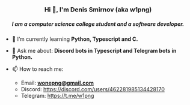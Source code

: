 <h3 align="center">Hi 👋, I'm Denis Smirnov (aka w1png)</h1>  
<h5 align="center">I am a computer science college student and a software developer.</h3>

- 🌱 I’m currently learning **Python, Typescript and C.**  

- 💬 Ask me about: **Discord bots in Typescript and Telegram bots in Python.**  

- 📫 How to reach me: 
  - Email: **wonepng@gmail.com**
  - Discord: https://discord.com/users/462281985134428170
  - Telegram: https://t.me/w1png
